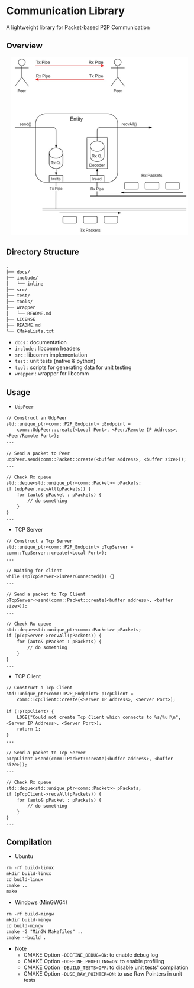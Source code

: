 # Communication Library
A lightweight library for Packet-based P2P Communication

## Overview

<p align="center">
  <img src="./docs/overview.jpg" width="480" />
</p>

## Directory Structure
```
.
├── docs/
├── include/
│   └── inline
├── src/
├── test/
├── tools/
├── wrapper
│   └── README.md
├── LICENSE
├── README.md
└── CMakeLists.txt
```

* `docs`    : documentation
* `include` : libcomm headers
* `src`     : libcomm implementation
* `test`    : unit tests (native & python)
* `tool`    : scripts for generating data for unit testing
* `wrapper` : wrapper for libcomm

## Usage
* `UdpPeer`
```
// Construct an UdpPeer
std::unique_ptr<comm::P2P_Endpoint> pEndpoint = 
    comm::UdpPeer::create(<Local Port>, <Peer/Remote IP Address>, <Peer/Remote Port>);
...

// Send a packet to Peer
udpPeer.send(comm::Packet::create(<buffer address>, <buffer size>));
...

// Check Rx queue
std::deque<std::unique_ptr<comm::Packet>> pPackets;
if (udpPeer.recvAll(pPackets)) {
    for (auto& pPacket : pPackets) {
        // do something
    }
}
...
```

* TCP Server
```
// Construct a Tcp Server
std::unique_ptr<comm::P2P_Endpoint> pTcpServer = comm::TcpServer::create(<Local Port>);
...

// Waiting for client
while (!pTcpServer->isPeerConnected()) {}
...

// Send a packet to Tcp Client
pTcpServer->send(comm::Packet::create(<buffer address>, <buffer size>));
...

// Check Rx queue
std::deque<std::unique_ptr<comm::Packet>> pPackets;
if (pTcpServer->recvAll(pPackets)) {
    for (auto& pPacket : pPackets) {
        // do something
    }
}
...
```

* TCP Client
```
// Construct a Tcp Client
std::unique_ptr<comm::P2P_Endpoint> pTcpClient =
    comm::TcpClient::create(<Server IP Address>, <Server Port>);

if (!pTcpClient) {
    LOGE("Could not create Tcp Client which connects to %s/%u!\n", <Server IP Address>, <Server Port>);
    return 1;
}
...

// Send a packet to Tcp Server
pTcpClient->send(comm::Packet::create(<buffer address>, <buffer size>));
...

// Check Rx queue
std::deque<std::unique_ptr<comm::Packet>> pPackets;
if (pTcpClient->recvAll(pPackets)) {
    for (auto& pPacket : pPackets) {
        // do something
    }
}
...
```

## Compilation
* Ubuntu
```
rm -rf build-linux
mkdir build-linux
cd build-linux
cmake ..
make
```

* Windows (MinGW64)
```
rm -rf build-mingw
mkdir build-mingw
cd build-mingw
cmake -G "MinGW Makefiles" ..
cmake --build .
```

* Note
  * CMAKE Option `-DDEFINE_DEBUG=ON`: to enable debug log
  * CMAKE Option `-DDEFINE_PROFILING=ON`: to enable profiling
  * CMAKE Option `-DBUILD_TESTS=OFF`: to disable unit tests' compilation
  * CMAKE Option `-DUSE_RAW_POINTER=ON`: to use Raw Pointers in unit tests
